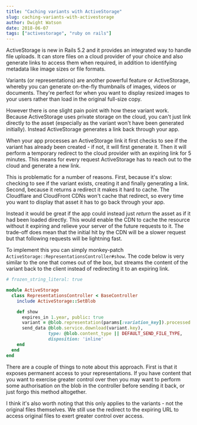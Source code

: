 ```yaml
---
title: "Caching variants with ActiveStorage"
slug: caching-variants-with-activestorage
author: Dwight Watson
date: 2018-06-07
tags: ["activestorage", "ruby on rails"]
---
```


ActiveStorage is new in Rails 5.2 and it provides an integrated way to handle file uploads. It can store files on a cloud provider of your choice and also generate links to access them when required, in addition to identifying metadata like image sizes or file formats.

Variants (or representations) are another powerful feature or ActiveStorage, whereby you can generate on-the-fly thumbnails of images, videos or documents. They're perfect for when you want to display resized images to your users rather than load in the original full-size copy.

However there is one slight pain point with how these variant work. Because ActiveStorage uses private storage on the cloud, you can't just link directly to the asset (especially as the variant won't have been generated initially). Instead ActiveStorage generates a link back through your app.

When your app processes an ActiveStorage link it first checks to see if the variant has already been created - if not, it will first generate it. Then it will perform a temporary redirect to the cloud provider with an expiring link for 5 minutes. This means for every request ActiveStorage has to reach out to the cloud and generate a new link.

This is problematic for a number of reasons. First, because it's slow: checking to see if the variant exists, creating it and finally generating a link. Second, because it returns a redirect it makes it hard to cache. The Cloudflare and CloudFront CDNs won't cache that redirect, so every time you want to display that asset it has to go back through your app.

Instead it would be great if the app could instead just _return_ the asset as if it had been loaded directly. This would enable the CDN to cache the resource without it expiring and relieve your server of the future requests to it. The trade-off does mean that the initial hit by the CDN will be a slower request but that following requests will be lightning fast.

To implement this you can simply monkey-patch `ActiveStorage::RepresentationsController#show`. The code below is very similar to the one that comes out of the box, but streams the content of the variant back to the client instead of redirecting it to an expiring link.

```rb
# frozen_string_literal: true

module ActiveStorage
  class RepresentationsController < BaseController
    include ActiveStorage::SetBlob

    def show
      expires_in 1.year, public: true
      variant = @blob.representation(params[:variation_key]).processed
      send_data @blob.service.download(variant.key),
                type: @blob.content_type || DEFAULT_SEND_FILE_TYPE,
                disposition: 'inline'
    end
  end
end
```

There are a couple of things to note about this approach. First is that it exposes permanent access to your representations. If you have content that you want to exercise greater control over then you may want to perform some authorisation on the blob in the controller before sending it back, or just forgo this method altogether.

I think it's also worth noting that this only applies to the variants - not the original files themselves. We still use the redirect to the expiring URL to access original files to exert greater control over access.
